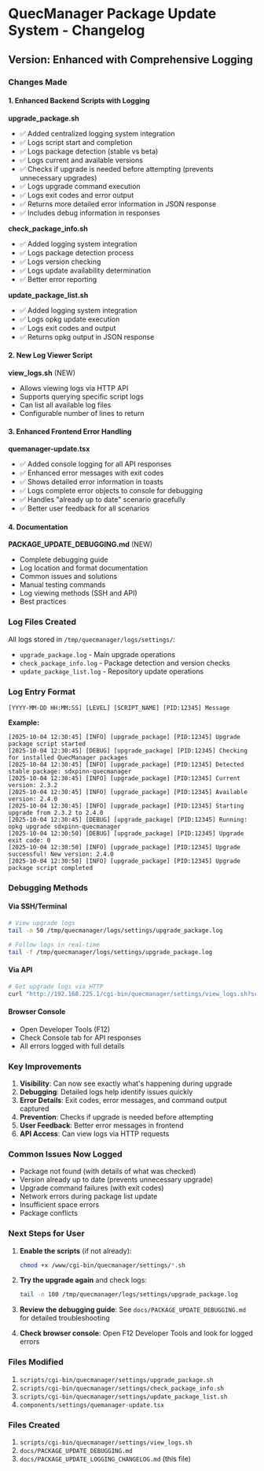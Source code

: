 # QuecManager Package Update System - Changelog

## Version: Enhanced with Comprehensive Logging

### Changes Made

#### 1. Enhanced Backend Scripts with Logging

**upgrade_package.sh**
- ✅ Added centralized logging system integration
- ✅ Logs script start and completion
- ✅ Logs package detection (stable vs beta)
- ✅ Logs current and available versions
- ✅ Checks if upgrade is needed before attempting (prevents unnecessary upgrades)
- ✅ Logs upgrade command execution
- ✅ Logs exit codes and error output
- ✅ Returns more detailed error information in JSON response
- ✅ Includes debug information in responses

**check_package_info.sh**
- ✅ Added logging system integration
- ✅ Logs package detection process
- ✅ Logs version checking
- ✅ Logs update availability determination
- ✅ Better error reporting

**update_package_list.sh**
- ✅ Added logging system integration
- ✅ Logs opkg update execution
- ✅ Logs exit codes and output
- ✅ Returns opkg output in JSON response

#### 2. New Log Viewer Script

**view_logs.sh** (NEW)
- Allows viewing logs via HTTP API
- Supports querying specific script logs
- Can list all available log files
- Configurable number of lines to return

#### 3. Enhanced Frontend Error Handling

**quemanager-update.tsx**
- ✅ Added console logging for all API responses
- ✅ Enhanced error messages with exit codes
- ✅ Shows detailed error information in toasts
- ✅ Logs complete error objects to console for debugging
- ✅ Handles "already up to date" scenario gracefully
- ✅ Better user feedback for all scenarios

#### 4. Documentation

**PACKAGE_UPDATE_DEBUGGING.md** (NEW)
- Complete debugging guide
- Log location and format documentation
- Common issues and solutions
- Manual testing commands
- Log viewing methods (SSH and API)
- Best practices

### Log Files Created

All logs stored in `/tmp/quecmanager/logs/settings/`:
- `upgrade_package.log` - Main upgrade operations
- `check_package_info.log` - Package detection and version checks
- `update_package_list.log` - Repository update operations

### Log Entry Format

```
[YYYY-MM-DD HH:MM:SS] [LEVEL] [SCRIPT_NAME] [PID:12345] Message
```

**Example:**
```
[2025-10-04 12:30:45] [INFO] [upgrade_package] [PID:12345] Upgrade package script started
[2025-10-04 12:30:45] [DEBUG] [upgrade_package] [PID:12345] Checking for installed QuecManager packages
[2025-10-04 12:30:45] [INFO] [upgrade_package] [PID:12345] Detected stable package: sdxpinn-quecmanager
[2025-10-04 12:30:45] [INFO] [upgrade_package] [PID:12345] Current version: 2.3.2
[2025-10-04 12:30:45] [INFO] [upgrade_package] [PID:12345] Available version: 2.4.0
[2025-10-04 12:30:45] [INFO] [upgrade_package] [PID:12345] Starting upgrade from 2.3.2 to 2.4.0
[2025-10-04 12:30:45] [DEBUG] [upgrade_package] [PID:12345] Running: opkg upgrade sdxpinn-quecmanager
[2025-10-04 12:30:50] [DEBUG] [upgrade_package] [PID:12345] Upgrade exit code: 0
[2025-10-04 12:30:50] [INFO] [upgrade_package] [PID:12345] Upgrade successful! New version: 2.4.0
[2025-10-04 12:30:50] [INFO] [upgrade_package] [PID:12345] Upgrade package script completed
```

### Debugging Methods

#### Via SSH/Terminal
```bash
# View upgrade logs
tail -n 50 /tmp/quecmanager/logs/settings/upgrade_package.log

# Follow logs in real-time
tail -f /tmp/quecmanager/logs/settings/upgrade_package.log
```

#### Via API
```bash
# Get upgrade logs via HTTP
curl "http://192.168.225.1/cgi-bin/quecmanager/settings/view_logs.sh?script=upgrade_package&category=settings&lines=50"
```

#### Browser Console
- Open Developer Tools (F12)
- Check Console tab for API responses
- All errors logged with full details

### Key Improvements

1. **Visibility**: Can now see exactly what's happening during upgrade
2. **Debugging**: Detailed logs help identify issues quickly
3. **Error Details**: Exit codes, error messages, and command output captured
4. **Prevention**: Checks if upgrade is needed before attempting
5. **User Feedback**: Better error messages in frontend
6. **API Access**: Can view logs via HTTP requests

### Common Issues Now Logged

- Package not found (with details of what was checked)
- Version already up to date (prevents unnecessary upgrade)
- Upgrade command failures (with exit codes)
- Network errors during package list update
- Insufficient space errors
- Package conflicts

### Next Steps for User

1. **Enable the scripts** (if not already):
   ```bash
   chmod +x /www/cgi-bin/quecmanager/settings/*.sh
   ```

2. **Try the upgrade again** and check logs:
   ```bash
   tail -n 100 /tmp/quecmanager/logs/settings/upgrade_package.log
   ```

3. **Review the debugging guide**:
   See `docs/PACKAGE_UPDATE_DEBUGGING.md` for detailed troubleshooting

4. **Check browser console**:
   Open F12 Developer Tools and look for logged errors

### Files Modified

1. `scripts/cgi-bin/quecmanager/settings/upgrade_package.sh`
2. `scripts/cgi-bin/quecmanager/settings/check_package_info.sh`
3. `scripts/cgi-bin/quecmanager/settings/update_package_list.sh`
4. `components/settings/quemanager-update.tsx`

### Files Created

1. `scripts/cgi-bin/quecmanager/settings/view_logs.sh`
2. `docs/PACKAGE_UPDATE_DEBUGGING.md`
3. `docs/PACKAGE_UPDATE_LOGGING_CHANGELOG.md` (this file)
